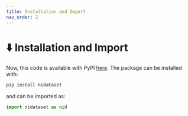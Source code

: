 ```yaml
---
title: Installation and Import
nav_order: 2
---
```


# ⬇️ Installation and Import
Now, this code is available with PyPI [here](https://pypi.org/project/nidataset/). The package can be installed with:

```bash
pip install nidataset
```

and can be imported as:

```python
import nidataset as nid
```
